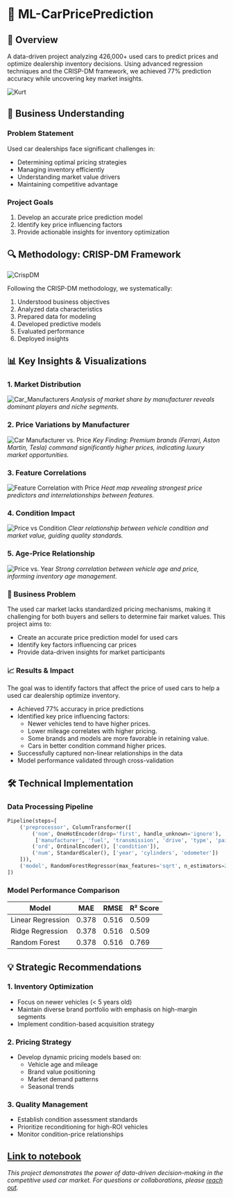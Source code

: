 # 🚗 ML-CarPricePrediction

## 📌 Overview
A data-driven project analyzing 426,000+ used cars to predict prices and optimize dealership inventory decisions. Using advanced regression techniques and the CRISP-DM framework, we achieved 77% prediction accuracy while uncovering key market insights.

![Kurt](https://github.com/tildahh/ML-CarPricePrediction/blob/main/images/kurt.jpeg)

## 🎯 Business Understanding
### Problem Statement
Used car dealerships face significant challenges in:
- Determining optimal pricing strategies
- Managing inventory efficiently
- Understanding market value drivers
- Maintaining competitive advantage

### Project Goals
1. Develop an accurate price prediction model
2. Identify key price influencing factors
3. Provide actionable insights for inventory optimization

## 🔍 Methodology: CRISP-DM Framework
![CrispDM](https://github.com/tildahh/ML-CarPricePrediction/blob/main/images/crisp.png)

Following the CRISP-DM methodology, we systematically:
1. Understood business objectives
2. Analyzed data characteristics
3. Prepared data for modeling
4. Developed predictive models
5. Evaluated performance
6. Deployed insights

## 📊 Key Insights & Visualizations
### 1. Market Distribution
![Car_Manufacturers](https://github.com/tildahh/ML-CarPricePrediction/blob/main/images/cars_by_make.png)
*Analysis of market share by manufacturer reveals dominant players and niche segments.*

### 2. Price Variations by Manufacturer
![Car Manufacturer vs. Price](https://github.com/tildahh/ML-CarPricePrediction/blob/main/images/1.png)
*Key Finding: Premium brands (Ferrari, Aston Martin, Tesla) command significantly higher prices, indicating luxury market opportunities.*

### 3. Feature Correlations
![Feature Correlation with Price](https://github.com/tildahh/ML-CarPricePrediction/blob/main/images/2.png)
*Heat map revealing strongest price predictors and interrelationships between features.*

### 4. Condition Impact
![Price vs Condition](https://github.com/tildahh/ML-CarPricePrediction/blob/main/images/price_vs_condition.png)
*Clear relationship between vehicle condition and market value, guiding quality standards.*

### 5. Age-Price Relationship
![Price vs. Year](https://github.com/tildahh/ML-CarPricePrediction/blob/main/images/3.png)
*Strong correlation between vehicle age and price, informing inventory age management.*

### 🎯 Business Problem
The used car market lacks standardized pricing mechanisms, making it challenging for both buyers and sellers to determine fair market values. This project aims to:

* Create an accurate price prediction model for used cars
* Identify key factors influencing car prices
* Provide data-driven insights for market participants

### 📈 Results & Impact
The goal was to identify factors that affect the price of used cars to help a used car dealership optimize inventory.

* Achieved 77% accuracy in price predictions
* Identified key price influencing factors:
  * Newer vehicles tend to have higher prices.
  * Lower mileage correlates with higher pricing.
  * Some brands and models are more favorable in retaining value.
  * Cars in better condition command higher prices.
* Successfully captured non-linear relationships in the data
* Model performance validated through cross-validation


## 🛠️ Technical Implementation

### Data Processing Pipeline
```python
Pipeline(steps=[
    ('preprocessor', ColumnTransformer([
        ('nom', OneHotEncoder(drop='first', handle_unknown='ignore'),
         ['manufacturer', 'fuel', 'transmission', 'drive', 'type', 'paint_color']),
        ('ord', OrdinalEncoder(), ['condition']),
        ('num', StandardScaler(), ['year', 'cylinders', 'odometer'])
    ])),
    ('model', RandomForestRegressor(max_features='sqrt', n_estimators=200))
])
```

### Model Performance Comparison
| Model | MAE | RMSE | R² Score |
|-------|-----|------|----------|
| Linear Regression | 0.378 | 0.516 | 0.509 |
| Ridge Regression | 0.378 | 0.516 | 0.509 |
| Random Forest | 0.378 | 0.516 | 0.769 |

## 💡 Strategic Recommendations

### 1. Inventory Optimization
- Focus on newer vehicles (< 5 years old)
- Maintain diverse brand portfolio with emphasis on high-margin segments
- Implement condition-based acquisition strategy

### 2. Pricing Strategy
- Develop dynamic pricing models based on:
  - Vehicle age and mileage
  - Brand value positioning
  - Market demand patterns
  - Seasonal trends

### 3. Quality Management
- Establish condition assessment standards
- Prioritize reconditioning for high-ROI vehicles
- Monitor condition-price relationships

[Link to notebook](https://github.com/tildahh/ML-CarPricePrediction/blob/main/prompt_II.ipynb)
---
*This project demonstrates the power of data-driven decision-making in the competitive used car market. For questions or collaborations, please [reach out](https://www.linkedin.com/in/sara-orona/).*
